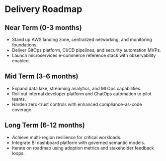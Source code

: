 # Delivery Roadmap

## Near Term (0-3 months)
- Stand up AWS landing zone, centralized networking, and monitoring foundations.
- Deliver GitOps platform, CI/CD pipelines, and security automation MVPs.
- Launch microservices e-commerce reference stack with observability enabled.

## Mid Term (3-6 months)
- Expand data lake, streaming analytics, and MLOps capabilities.
- Roll out internal developer platform and ChatOps automation to pilot teams.
- Harden zero-trust controls with enhanced compliance-as-code coverage.

## Long Term (6-12 months)
- Achieve multi-region resilience for critical workloads.
- Integrate BI dashboard platform with governed semantic models.
- Iterate on roadmap using adoption metrics and stakeholder feedback loops.
